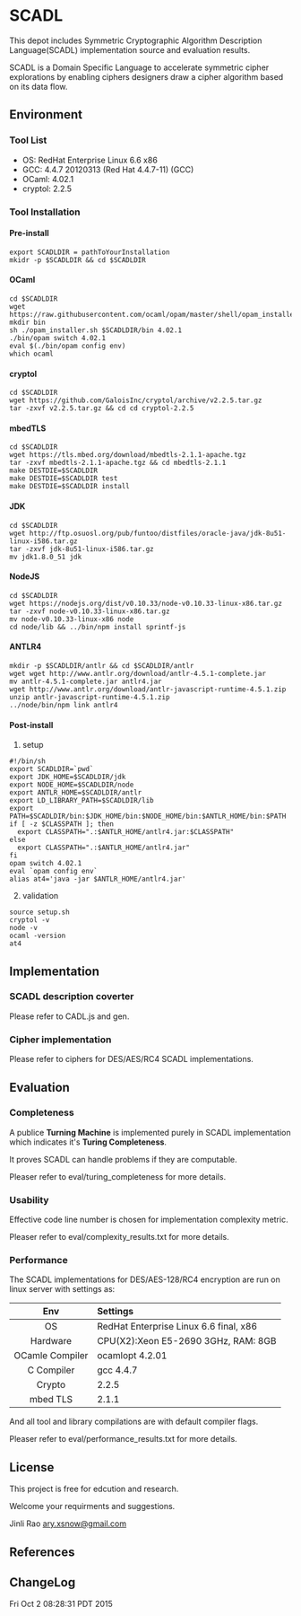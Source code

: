 # SCADL

This depot includes Symmetric Cryptographic Algorithm Description Language(SCADL) implementation source and evaluation results.

SCADL is a Domain Specific Language to accelerate symmetric cipher explorations by enabling ciphers designers draw a cipher algorithm based on its data flow.

## Environment

### Tool List
+ OS: RedHat Enterprise Linux 6.6 x86
+ GCC: 4.4.7 20120313 (Red Hat 4.4.7-11) (GCC)
+ OCaml: 4.02.1
+ cryptol: 2.2.5

### Tool Installation

#### Pre-install
```
export SCADLDIR = pathToYourInstallation
mkidr -p $SCADLDIR && cd $SCADLDIR
```

#### OCaml
```
cd $SCADLDIR
wget https://raw.githubusercontent.com/ocaml/opam/master/shell/opam_installer.sh
mkdir bin
sh ./opam_installer.sh $SCADLDIR/bin 4.02.1
./bin/opam switch 4.02.1
eval $(./bin/opam config env)
which ocaml
```

#### cryptol
```
cd $SCADLDIR
wget https://github.com/GaloisInc/cryptol/archive/v2.2.5.tar.gz
tar -zxvf v2.2.5.tar.gz && cd cd cryptol-2.2.5
```

#### mbedTLS
```
cd $SCADLDIR
wget https://tls.mbed.org/download/mbedtls-2.1.1-apache.tgz
tar -zxvf mbedtls-2.1.1-apache.tgz && cd mbedtls-2.1.1
make DESTDIE=$SCADLDIR
make DESTDIE=$SCADLDIR test
make DESTDIE=$SCADLDIR install
```

#### JDK
```
cd $SCADLDIR
wget http://ftp.osuosl.org/pub/funtoo/distfiles/oracle-java/jdk-8u51-linux-i586.tar.gz
tar -zxvf jdk-8u51-linux-i586.tar.gz
mv jdk1.8.0_51 jdk
```

#### NodeJS
```
cd $SCADLDIR
wget https://nodejs.org/dist/v0.10.33/node-v0.10.33-linux-x86.tar.gz
tar -zxvf node-v0.10.33-linux-x86.tar.gz
mv node-v0.10.33-linux-x86 node
cd node/lib && ../bin/npm install sprintf-js
```

#### ANTLR4
```
mkdir -p $SCADLDIR/antlr && cd $SCADLDIR/antlr
wget wget http://www.antlr.org/download/antlr-4.5.1-complete.jar
mv antlr-4.5.1-complete.jar antlr4.jar
wget http://www.antlr.org/download/antlr-javascript-runtime-4.5.1.zip
unzip antlr-javascript-runtime-4.5.1.zip
../node/bin/npm link antlr4
```

#### Post-install
1. setup
```
#!/bin/sh
export SCADLDIR=`pwd`
export JDK_HOME=$SCADLDIR/jdk
export NODE_HOME=$SCADLDIR/node
export ANTLR_HOME=$SCADLDIR/antlr
export LD_LIBRARY_PATH=$SCADLDIR/lib
export PATH=$SCADLDIR/bin:$JDK_HOME/bin:$NODE_HOME/bin:$ANTLR_HOME/bin:$PATH
if [ -z $CLASSPATH ]; then
  export CLASSPATH=".:$ANTLR_HOME/antlr4.jar:$CLASSPATH"
else
  export CLASSPATH=".:$ANTLR_HOME/antlr4.jar"
fi
opam switch 4.02.1
eval `opam config env`
alias at4='java -jar $ANTLR_HOME/antlr4.jar'
```

2. validation
```
source setup.sh 
cryptol -v
node -v
ocaml -version
at4
```

## Implementation

### SCADL description coverter

Please refer to CADL.js and gen.

### Cipher implementation

Please refer to ciphers for DES/AES/RC4 SCADL implementations.

## Evaluation

### Completeness

A publice **Turning Machine** is implemented purely in SCADL implementation which indicates it's **Turing Completeness**.

It proves SCADL can handle problems if they are computable.

Pleaser refer to eval/turing_completeness for more details.

### Usability

Effective code line number is chosen for implementation complexity metric.

Pleaser refer to eval/complexity_results.txt for more details.

### Performance

The SCADL implementations for DES/AES-128/RC4 encryption are run on linux server with settings as:

|Env |Settings|
|:--:|:-------|
|OS|RedHat Enterprise Linux 6.6 final, x86|
|Hardware|CPU(X2):Xeon E5-2690 3GHz, RAM: 8GB|
|OCamle Compiler|ocamlopt 4.2.01|
|C Compiler|gcc 4.4.7|
|Crypto|2.2.5|
|mbed TLS|2.1.1|

And all tool and library compilations are with default compiler flags.

Pleaser refer to eval/performance_results.txt for more details.

## License

This project is free for edcution and research.

Welcome your requirments and suggestions.

Jinli Rao <ary.xsnow@gmail.com>

## References

## ChangeLog

Fri Oct  2 08:28:31 PDT 2015
